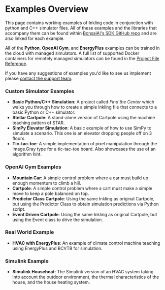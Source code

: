# Examples Overview

This page contains working examples of Inkling code in conjunction with python and C++ simulator files. All of these examples and the libraries that accompany them can be found within [BonsaiAI's SDK GitHub repo][1] and are also linked for each example.

All of the **Python**, **OpenAI Gym**, and **EnergyPlus** examples can be trained in the cloud with managed simulators. A full list of supported Docker containers for remotely managed simulators can be found in the [Project File Reference][3].

If you have any suggestions of examples you'd like to see us implement please [contact the support team][2].

### Custom Simulator Examples
* **Basic Python/C++ Simulation**: A project called *Find the Center* which walks you through how to create a simple Inkling file that connects to a basic Python or C++ simulator.
* **Stellar Cartpole**: A stand-alone version of Cartpole using the machine teaching pattern of STAR.
* **SimPy Elevator Simulation**: A basic example of how to use SimPy to simulate a scenario. This one is an elevator dropping people off on 3 floors.
* **Tic-tac-toe**: A simple implementation of pixel manipulation through the Image.Gray type for a tic-tac-toe board. Also showcases the use of an algorithm hint.

### OpenAI Gym Examples
* **Mountain Car**: A simple control problem where a car must build up enough momentum to climb a hill.
* **Cartpole**: A simple control problem where a cart must make a simple move to keep a pole balanced on top.
* **Predictor Class Cartpole**: Using the same Inkling as original Cartpole, but using the Predictor Class to obtain simulation predictions via Python script.
* **Event Driven Cartpole**: Using the same Inkling as original Cartpole, but using the Event class to drive the simulation.

### Real World Example
* **HVAC with EnergyPlus**: An example of climate control machine teaching using EnergyPlus and BCVTB for simulation. 

### Simulink Example
* **Simulink Househeat**: The Simulink version of an HVAC system taking into account the outdoor environment, the thermal characteristics of the house, and the house heating system.


[1]: https://github.com/BonsaiAI/bonsai-sdk/tree/master/samples
[2]: https://bons.ai/contact-us#contact-page-form
[3]: ../references/cli-reference.html#bproj-file